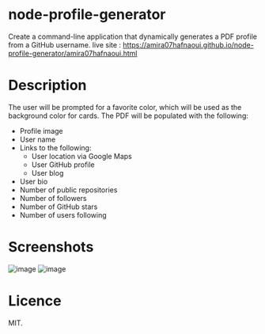 # node-profile-generator
Create a command-line application that dynamically generates a PDF profile from a GitHub username.
live site : https://amira07hafnaoui.github.io/node-profile-generator/amira07hafnaoui.html
# Description 
The user will be prompted for a favorite color, which will be used as the background color for cards.
The PDF will be populated with the following:
* Profile image
* User name
* Links to the following:
  * User location via Google Maps
  * User GitHub profile
  * User blog
* User bio
* Number of public repositories
* Number of followers
* Number of GitHub stars
* Number of users following
# Screenshots
![image](https://user-images.githubusercontent.com/55209230/70590573-c908d680-1b98-11ea-9409-83bfc06bcd33.png)
![image](https://user-images.githubusercontent.com/55209230/70590632-edfd4980-1b98-11ea-9ad6-414ec8e3f22b.png)
# Licence
MIT.
